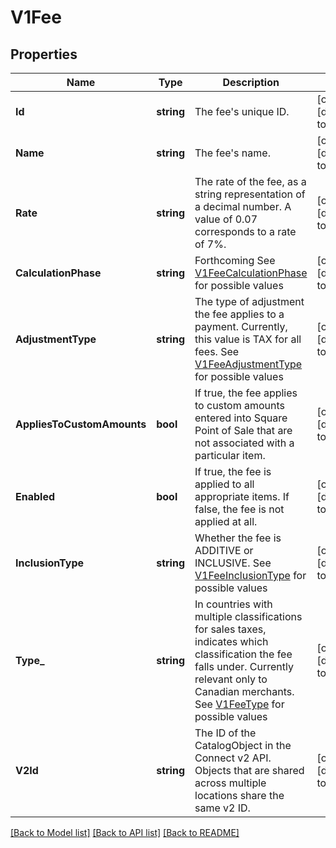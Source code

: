 # V1Fee

## Properties
Name | Type | Description | Notes
------------ | ------------- | ------------- | -------------
**Id** | **string** | The fee&#x27;s unique ID. | [optional] [default to null]
**Name** | **string** | The fee&#x27;s name. | [optional] [default to null]
**Rate** | **string** | The rate of the fee, as a string representation of a decimal number. A value of 0.07 corresponds to a rate of 7%. | [optional] [default to null]
**CalculationPhase** | **string** | Forthcoming See [V1FeeCalculationPhase](#type-v1feecalculationphase) for possible values | [optional] [default to null]
**AdjustmentType** | **string** | The type of adjustment the fee applies to a payment. Currently, this value is TAX for all fees. See [V1FeeAdjustmentType](#type-v1feeadjustmenttype) for possible values | [optional] [default to null]
**AppliesToCustomAmounts** | **bool** | If true, the fee applies to custom amounts entered into Square Point of Sale that are not associated with a particular item. | [optional] [default to null]
**Enabled** | **bool** | If true, the fee is applied to all appropriate items. If false, the fee is not applied at all. | [optional] [default to null]
**InclusionType** | **string** | Whether the fee is ADDITIVE or INCLUSIVE. See [V1FeeInclusionType](#type-v1feeinclusiontype) for possible values | [optional] [default to null]
**Type_** | **string** | In countries with multiple classifications for sales taxes, indicates which classification the fee falls under. Currently relevant only to Canadian merchants. See [V1FeeType](#type-v1feetype) for possible values | [optional] [default to null]
**V2Id** | **string** | The ID of the CatalogObject in the Connect v2 API. Objects that are shared across multiple locations share the same v2 ID. | [optional] [default to null]

[[Back to Model list]](../README.md#documentation-for-models) [[Back to API list]](../README.md#documentation-for-api-endpoints) [[Back to README]](../README.md)

